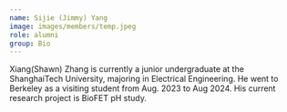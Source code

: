```yaml
---
name: Sijie (Jimmy) Yang
image: images/members/temp.jpeg
role: alumni
group: Bio
---
```


Xiang(Shawn) Zhang is currently a junior undergraduate at the ShanghaiTech University, majoring in Electrical Engineering. He went to Berkeley as a visiting student from Aug. 2023 to Aug 2024. His current research project is BioFET pH study.


